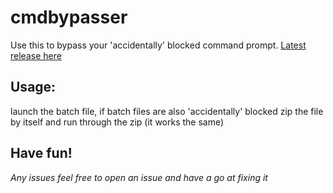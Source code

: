 # cmdbypasser
Use this to bypass your 'accidentally' blocked command prompt.
[Latest release here](https://github.com/mastrpcs/cmdbypasser/releases/latest)


## Usage:
launch the batch file, if batch files are also 'accidentally' blocked zip the file by itself and run through the zip 
(it works the same)

## Have fun!
*Any issues feel free to open an issue and have a go at fixing it*
